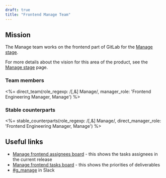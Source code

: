 ```yaml
---
draft: true
title: "Frontend Manage Team"
---
```


<!-- Pending create of stable_counterparts shortcode and confirmation pages are needed and how to fix -->

## Mission

The Manage team works on the frontend part of GitLab for the [Manage stage](https://about.gitlab.com/stages-devops-lifecycle/#manage).

For more details about the vision for this area of the product, see the [Manage stage](https://about.gitlab.com/stages-devops-lifecycle/#manage) page.

### Team members

<%= direct_team(role_regexp: /[,&] Manage/, manager_role: 'Frontend Engineering Manager, Manage') %>

### Stable counterparts

<%= stable_counterparts(role_regexp: /[,&] Manage/, direct_manager_role: 'Frontend Engineering Manager, Manage') %>

## Useful links

- [Manage frontend assignees board](https://gitlab.com/groups/gitlab-org/-/boards/814296) - this shows the tasks assignees in the current release
- [Manage frontend tasks board](https://gitlab.com/groups/gitlab-org/-/boards/810974) - this shows the priorities of deliverables
- [#g_manage](https://gitlab.slack.com/archives/g_manage) in Slack
